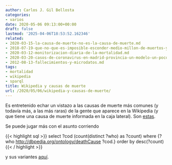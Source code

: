 ```yaml
---
author: Carlos J. Gil Bellosta
categories:
- varios
date: 2020-05-06 09:13:00+00:00
draft: false
lastmod: '2025-04-06T18:53:52.162346'
related:
- 2020-03-15-la-causa-de-muerte-no-es-la-causa-de-muerte.md
- 2018-07-19-que-no-que-es-imposible-esconder-medio-millon-de-muertos-y-que-la-cordialidad-esta-de-mas.md
- 2020-03-12-monitorizacion-diaria-de-la-mortalidad.md
- 2020-03-20-casos-de-coronavirus-en-madrid-provincia-un-modelo-un-poco-menos-crudo-basado-en-la-mortalidad-ii.md
- 2012-08-13-fallecimientos-y-microdatos.md
tags:
- mortalidad
- wikipedia
- sparql
title: Wikipedia y causas de muerte
url: /2020/05/06/wikipedia-y-causas-de-muerte/
---
```


Es entretenido echar un vistazo a las causas de muerte más comunes (y todavía más, a las más raras) de la gente que aparece en la Wikipedia (y que tiene una causa de muerte informada en la caja lateral). Son [estas](http://rg&query=select+%3Fcod+%28count%28distinct+%3Fwho%29+as+%3Fcount%29+where+%7B%3Fwho+<http%3A%2F%2Fdbpedia.org%2Fontology%2FdeathCause>+%3Fcod.%7D+order+by+desc%28%3Fcount%29%0D%0A%0D%0A%23+select+distinct+%3Fwho+where+%7B%3Fwho+<http%3A%2F%2Fdbpedia.org%2Fontology%2FdeathCause>+<http%3A%2F%2Fdbpedia.org%2Fresource%2FPeritonitis>.%7D%0D%0A%0D%0A%0D%0A%0D%0A%23+select+distinct+%3Fwho+where+%7B%3Fwho+<http%3A%2F%2Fdbpedia.org%2Fontology%2FdeathCause>+<http%3A%2F%2Fdbpedia.org%2Fresource%2FInfluenza>.%7D+LIMIT+100%0D%0A%0D%0A%23+select+distinct+%3Fwho+where+%7B%3Fwho+<http%3A%2F%2Fdbpedia.org%2Fontology%2FdeathCause>+<http%3A%2F%2Fdbpedia.org%2Fresource%2FCOVID-19>.%7D+LIMIT+100).

Se puede jugar más con el asunto corriendo

{{< highlight sql >}}
select ?cod (count(distinct ?who) as ?count)
where {?who <http://dbpedia.org/ontology/deathCause> ?cod.}
order by desc(?count)
{{< / highlight >}}

y sus variantes [aquí](https://dbpedia.org/sparql).